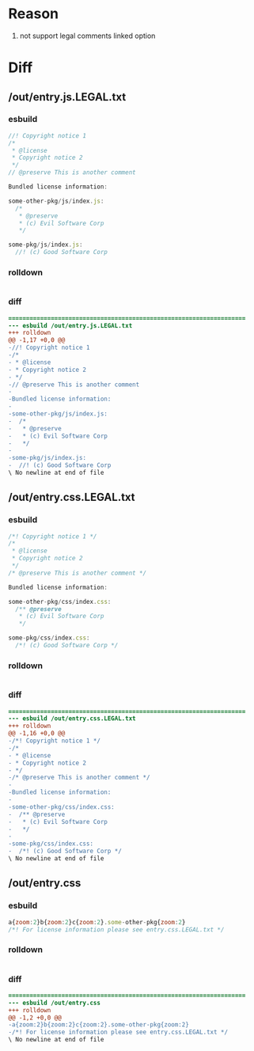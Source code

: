 # Reason
1. not support legal comments linked option
# Diff
## /out/entry.js.LEGAL.txt
### esbuild
```js
//! Copyright notice 1
/*
 * @license
 * Copyright notice 2
 */
// @preserve This is another comment

Bundled license information:

some-other-pkg/js/index.js:
  /*
   * @preserve
   * (c) Evil Software Corp
   */

some-pkg/js/index.js:
  //! (c) Good Software Corp
```
### rolldown
```js

```
### diff
```diff
===================================================================
--- esbuild	/out/entry.js.LEGAL.txt
+++ rolldown	
@@ -1,17 +0,0 @@
-//! Copyright notice 1
-/*
- * @license
- * Copyright notice 2
- */
-// @preserve This is another comment
-
-Bundled license information:
-
-some-other-pkg/js/index.js:
-  /*
-   * @preserve
-   * (c) Evil Software Corp
-   */
-
-some-pkg/js/index.js:
-  //! (c) Good Software Corp
\ No newline at end of file

```
## /out/entry.css.LEGAL.txt
### esbuild
```js
/*! Copyright notice 1 */
/*
 * @license
 * Copyright notice 2
 */
/* @preserve This is another comment */

Bundled license information:

some-other-pkg/css/index.css:
  /** @preserve
   * (c) Evil Software Corp
   */

some-pkg/css/index.css:
  /*! (c) Good Software Corp */
```
### rolldown
```js

```
### diff
```diff
===================================================================
--- esbuild	/out/entry.css.LEGAL.txt
+++ rolldown	
@@ -1,16 +0,0 @@
-/*! Copyright notice 1 */
-/*
- * @license
- * Copyright notice 2
- */
-/* @preserve This is another comment */
-
-Bundled license information:
-
-some-other-pkg/css/index.css:
-  /** @preserve
-   * (c) Evil Software Corp
-   */
-
-some-pkg/css/index.css:
-  /*! (c) Good Software Corp */
\ No newline at end of file

```
## /out/entry.css
### esbuild
```js
a{zoom:2}b{zoom:2}c{zoom:2}.some-other-pkg{zoom:2}
/*! For license information please see entry.css.LEGAL.txt */
```
### rolldown
```js

```
### diff
```diff
===================================================================
--- esbuild	/out/entry.css
+++ rolldown	
@@ -1,2 +0,0 @@
-a{zoom:2}b{zoom:2}c{zoom:2}.some-other-pkg{zoom:2}
-/*! For license information please see entry.css.LEGAL.txt */
\ No newline at end of file

```